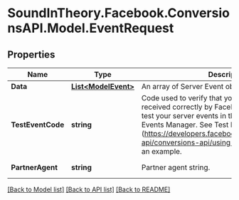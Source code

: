 
# SoundInTheory.Facebook.ConversionsAPI.Model.EventRequest

## Properties

Name | Type | Description | Notes
------------ | ------------- | ------------- | -------------
**Data** | [**List&lt;ModelEvent&gt;**](ModelEvent.md) | An array of Server Event objects. | 
**TestEventCode** | **string** | Code used to verify that your server events are received correctly by Facebook. Use this code to test your server events in the Test Events feature in Events Manager. See Test Events Tool (https://developers.facebook.com/docs/marketing-api/conversions-api/using-the-api#testEvents) for an example. | [optional] 
**PartnerAgent** | **string** | Partner agent string. | [default to PartnerAgentEnum.Swagger]

[[Back to Model list]](../README.md#documentation-for-models)
[[Back to API list]](../README.md#documentation-for-api-endpoints)
[[Back to README]](../README.md)


